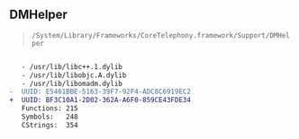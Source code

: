 ## DMHelper

> `/System/Library/Frameworks/CoreTelephony.framework/Support/DMHelper`

```diff

   - /usr/lib/libc++.1.dylib
   - /usr/lib/libobjc.A.dylib
   - /usr/lib/libomadm.dylib
-  UUID: E5461BBE-5163-39F7-92F4-ADC8C6919EC2
+  UUID: BF3C10A1-2D02-362A-A6F0-859CE43FDE34
   Functions: 215
   Symbols:   248
   CStrings:  354

```
